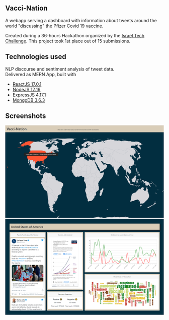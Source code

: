 ## Vacci-Nation 
A webapp serving a dashboard with information about tweets around the world "discussing" the Pfizer Covid 19 vaccine.

Created during a 36-hours Hackathon organized by the [Israel Tech Challenge](https://www.itc.tech/). This project took 1st place out of 15 submissions.

## Technologies used
NLP discourse and sentiment analysis of tweet data.  
Delivered as MERN App, built with
* [ReactJS 17.0.1](https://reactjs.org/)
* [NodeJS 12.19](https://nodejs.org/en/)
* [ExpressJS 4.17.1](https://expressjs.com/)
* [MongoDB 3.6.3](https://www.mongodb.com/)

## Screenshots
![Screenshot01](/screenshots/VacciNation-screen01.png?raw=true)
![Screenshot02](/screenshots/VacciNation-screen02.png?raw=true)


